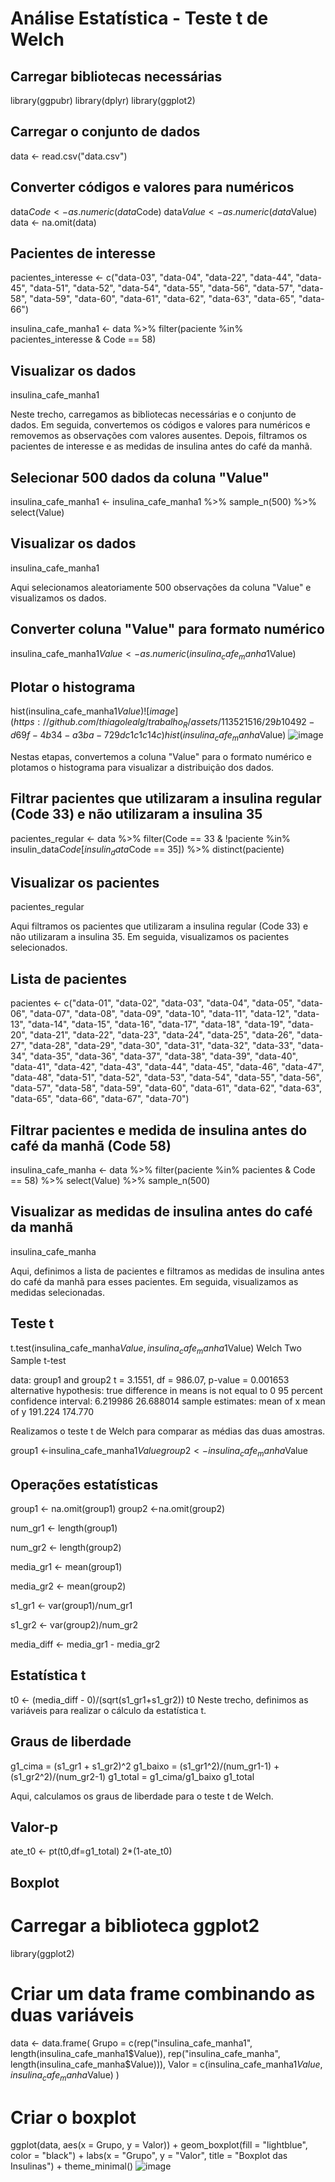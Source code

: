 # Análise Estatística - Teste t de Welch

## Carregar bibliotecas necessárias
library(ggpubr)
library(dplyr)
library(ggplot2)

## Carregar o conjunto de dados
data <- read.csv("data.csv")

## Converter códigos e valores para numéricos
data$Code <- as.numeric(data$Code)
data$Value <- as.numeric(data$Value)
data <- na.omit(data)


## Pacientes de interesse
pacientes_interesse <- c("data-03", "data-04", "data-22", "data-44", "data-45", "data-51", "data-52", "data-54", "data-55", "data-56", "data-57", "data-58", "data-59", "data-60", "data-61", "data-62", "data-63", "data-65", "data-66")

insulina_cafe_manha1 <- data %>%
  filter(paciente %in% pacientes_interesse & Code == 58)

## Visualizar os dados
insulina_cafe_manha1

Neste trecho, carregamos as bibliotecas necessárias e o conjunto de dados. Em seguida, convertemos os códigos e valores para numéricos e removemos as observações com valores ausentes. Depois, filtramos os pacientes de interesse e as medidas de insulina antes do café da manhã.

## Selecionar 500 dados da coluna "Value"
insulina_cafe_manha1 <- insulina_cafe_manha1 %>%
  sample_n(500) %>%
  select(Value)

## Visualizar os dados
insulina_cafe_manha1

Aqui selecionamos aleatoriamente 500 observações da coluna "Value" e visualizamos os dados.

## Converter coluna "Value" para formato numérico
insulina_cafe_manha1$Value <- as.numeric(insulina_cafe_manha1$Value)

## Plotar o histograma
hist(insulina_cafe_manha1$Value)
![image](https://github.com/thiagolealg/trabalho_R/assets/113521516/29b10492-d69f-4b34-a3ba-729dc1c1c14c)
hist(insulina_cafe_manha$Value)
![image](https://github.com/thiagolealg/trabalho_R/assets/113521516/d96ce443-3aa5-44bc-8469-889034a2b00b)


Nestas etapas, convertemos a coluna "Value" para o formato numérico e plotamos o histograma para visualizar a distribuição dos dados.

## Filtrar pacientes que utilizaram a insulina regular (Code 33) e não utilizaram a insulina 35
pacientes_regular <- data %>%
  filter(Code == 33 & !paciente %in% insulin_data$Code[insulin_data$Code == 35]) %>%
  distinct(paciente)

## Visualizar os pacientes
pacientes_regular


Aqui filtramos os pacientes que utilizaram a insulina regular (Code 33) e não utilizaram a insulina 35. Em seguida, visualizamos os pacientes selecionados.


## Lista de pacientes
pacientes <- c("data-01", "data-02", "data-03", "data-04", "data-05", "data-06", "data-07", "data-08", "data-09", "data-10", "data-11", "data-12", "data-13", "data-14", "data-15", "data-16", "data-17", "data-18", "data-19", "data-20", "data-21", "data-22", "data-23", "data-24", "data-25", "data-26", "data-27", "data-28", "data-29", "data-30", "data-31", "data-32", "data-33", "data-34", "data-35", "data-36", "data-37", "data-38", "data-39", "data-40", "data-41", "data-42", "data-43", "data-44", "data-45", "data-46", "data-47", "data-48", "data-51", "data-52", "data-53", "data-54", "data-55", "data-56", "data-57", "data-58", "data-59", "data-60", "data-61", "data-62", "data-63", "data-65", "data-66", "data-67", "data-70")

## Filtrar pacientes e medida de insulina antes do café da manhã (Code 58)
insulina_cafe_manha <- data %>%
  filter(paciente %in% pacientes & Code == 58) %>%
  select(Value) %>%
  sample_n(500)

## Visualizar as medidas de insulina antes do café da manhã
insulina_cafe_manha

Aqui, definimos a lista de pacientes e filtramos as medidas de insulina antes do café da manhã para esses pacientes. Em seguida, visualizamos as medidas selecionadas.


## Teste t
t.test(insulina_cafe_manha$Value, insulina_cafe_manha1$Value)
	Welch Two Sample t-test

data:  group1 and group2
t = 3.1551, df = 986.07, p-value = 0.001653
alternative hypothesis: true difference in means is not equal to 0
95 percent confidence interval:
  6.219986 26.688014
sample estimates:
mean of x mean of y 
  191.224   174.770 


Realizamos o teste t de Welch para comparar as médias das duas amostras.

group1 <-insulina_cafe_manha1$Value
group2 <- insulina_cafe_manha$Value

## Operações estatísticas
group1 <- na.omit(group1)
group2 <-na.omit(group2)

num_gr1 <- length(group1)

num_gr2 <- length(group2)

media_gr1 <- mean(group1)

media_gr2 <- mean(group2)

s1_gr1 <- var(group1)/num_gr1

s1_gr2 <- var(group2)/num_gr2

media_diff <- media_gr1 - media_gr2

## Estatística t
t0 <- (media_diff - 0)/(sqrt(s1_gr1+s1_gr2))
t0
Neste trecho, definimos as variáveis para realizar o cálculo da estatística t.

## Graus de liberdade
g1_cima = (s1_gr1 + s1_gr2)^2
g1_baixo = (s1_gr1^2)/(num_gr1-1) + (s1_gr2^2)/(num_gr2-1)
g1_total = g1_cima/g1_baixo
g1_total

Aqui, calculamos os graus de liberdade para o teste t de Welch.

## Valor-p
ate_t0 <- pt(t0,df=g1_total)
2*(1-ate_t0)

## Boxplot
# Carregar a biblioteca ggplot2
library(ggplot2)

# Criar um data frame combinando as duas variáveis
data <- data.frame(
  Grupo = c(rep("insulina_cafe_manha1", length(insulina_cafe_manha1$Value)),
            rep("insulina_cafe_manha", length(insulina_cafe_manha$Value))),
  Valor = c(insulina_cafe_manha1$Value, insulina_cafe_manha$Value)
)

# Criar o boxplot
ggplot(data, aes(x = Grupo, y = Valor)) +
  geom_boxplot(fill = "lightblue", color = "black") +
  labs(x = "Grupo", y = "Valor", title = "Boxplot das Insulinas") +
  theme_minimal()
![image](https://github.com/thiagolealg/trabalho_R/assets/113521516/67eb9091-cd81-4f9b-bf99-f40d6bb01016)
